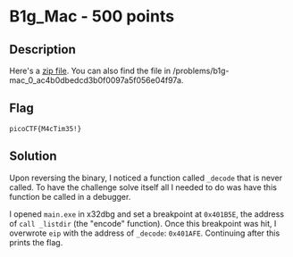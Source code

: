 # B1g_Mac - 500 points
## Description

Here's a [zip file](https://2019shell1.picoctf.com/static/b0a9a452036cc4c5e41f32ea2fb0acc7/b1g_mac.zip). You can also find the file in /problems/b1g-mac_0_ac4b0dbedcd3b0f0097a5f056e04f97a.

## Flag

```
picoCTF{M4cTim35!}
```

## Solution

Upon reversing the binary, I noticed a function called `_decode` that is never called. To have the challenge solve itself all I needed to do was have this function be called in a debugger.

I opened `main.exe` in x32dbg and set a breakpoint at `0x401B5E`, the address of `call _listdir` (the "encode" function). Once this breakpoint was hit, I overwrote `eip` with the address of `_decode`: `0x401AFE`. Continuing after this prints the flag.
